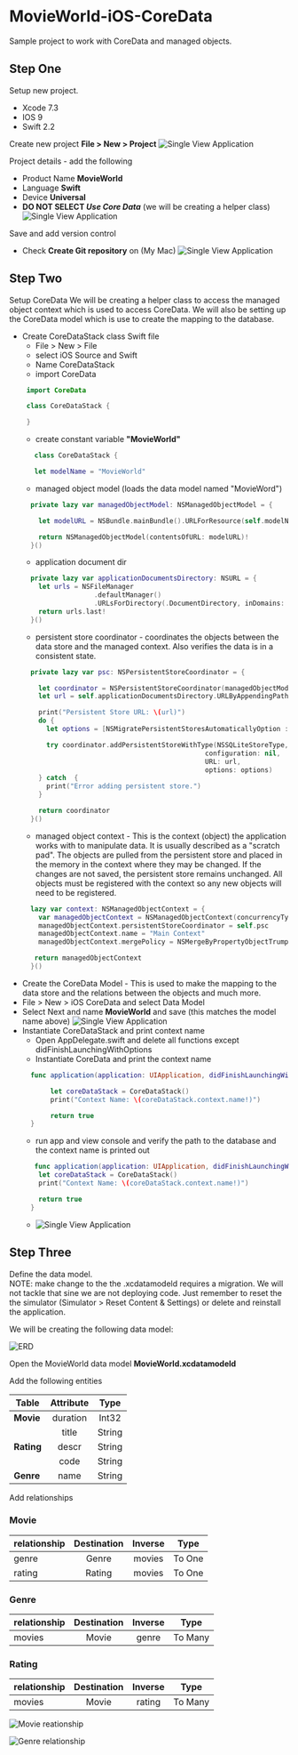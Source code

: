 # MovieWorld-iOS-CoreData

Sample project to work with CoreData and managed objects.

## Step One
Setup new project.
 * Xcode 7.3
 * IOS 9
 * Swift 2.2


 Create new project  **File > New > Project**
 ![Single View Application](https://github.com/tbone21w/MovieWorld-iOS-CoreData/raw/master/resources/singleview_app.png "Single View Application")


 Project details - add the following
  * Product Name **MovieWorld**
  * Language **Swift**
  * Device **Universal**
  *  **DO NOT SELECT _Use Core Data_** (we will be creating a helper class)
 ![Single View Application](https://github.com/tbone21w/MovieWorld-iOS-CoreData/raw/master/resources/project_details.png "Project Details")

 Save and add version control
  * Check **Create Git repository** on (My Mac)
 ![Single View Application](https://github.com/tbone21w/MovieWorld-iOS-CoreData/raw/master/resources/version_control.png "Version Control")

## Step Two
Setup CoreData
We will be creating a helper class to access the managed object context which is used to access CoreData. We will also be setting up the CoreData model which is use to create the mapping to the database.

 * Create CoreDataStack class Swift file
   * File > New > File
   * select iOS Source and Swift
   * Name CoreDataStack
   * import CoreData
   ```swift
    import CoreData

    class CoreDataStack {

    }
   ```
   * create constant variable **"MovieWorld"**
   ```swift
      class CoreDataStack {

      let modelName = "MovieWorld"
   ```
   * managed object model  (loads the data model named "MovieWord")
   ```swift
     private lazy var managedObjectModel: NSManagedObjectModel = {

       let modelURL = NSBundle.mainBundle().URLForResource(self.modelName, withExtension: "momd")!

       return NSManagedObjectModel(contentsOfURL: modelURL)!
     }()
   ```
   * application document dir
   ```swift
     private lazy var applicationDocumentsDirectory: NSURL = {
       let urls = NSFileManager
                     .defaultManager()
                     .URLsForDirectory(.DocumentDirectory, inDomains: .UserDomainMask)
       return urls.last!
     }()
   ```
   * persistent store coordinator - coordinates the objects between the data store and the managed context.  Also verifies the data is in a consistent state.
   ```swift
     private lazy var psc: NSPersistentStoreCoordinator = {

       let coordinator = NSPersistentStoreCoordinator(managedObjectModel: self.managedObjectModel)
       let url = self.applicationDocumentsDirectory.URLByAppendingPathComponent(self.modelName)

       print("Persistent Store URL: \(url)")
       do {
         let options = [NSMigratePersistentStoresAutomaticallyOption : true]

         try coordinator.addPersistentStoreWithType(NSSQLiteStoreType,
                                                 configuration: nil,
                                                 URL: url,
                                                 options: options)
       } catch  {
         print("Error adding persistent store.")
       }

       return coordinator
     }()
   ```
   * managed object context - This is the context (object) the application works with to manipulate data.  It is usually described as a "scratch pad".  The objects are pulled from the persistent store and placed in the memory in the context where they may be changed.  If the changes are not saved, the persistent store remains unchanged. All objects must be registered with the context so any new objects will need to be registered.
   ```swift
     lazy var context: NSManagedObjectContext = {
       var managedObjectContext = NSManagedObjectContext(concurrencyType: .MainQueueConcurrencyType)
       managedObjectContext.persistentStoreCoordinator = self.psc
       managedObjectContext.name = "Main Context"
       managedObjectContext.mergePolicy = NSMergeByPropertyObjectTrumpMergePolicy

      return managedObjectContext
     }()
   ```
 * Create the CoreData Model - This is used to make the mapping to the data store and the relations between the objects and much more.
  * File > New > iOS CoreData and select Data Model
  * Select Next and name **MovieWorld** and save  (this matches the model name above)
   ![Single View Application](https://github.com/tbone21w/MovieWorld-iOS-CoreData/raw/master/resources/new_datamodel.png "New Data Model")
 * Instantiate CoreDataStack and print context name
   * Open AppDelegate.swift and delete all functions except didFinishLaunchingWithOptions
   * Instantiate CoreData and print the context name
   ```swift
     func application(application: UIApplication, didFinishLaunchingWithOptions launchOptions: [NSObject: AnyObject]?) -> Bool {

          let coreDataStack = CoreDataStack()
          print("Context Name: \(coreDataStack.context.name!)")

          return true
     }
   ```
   * run app and view console and verify the path to the database and the context name is printed out
   ```swift
      func application(application: UIApplication, didFinishLaunchingWithOptions launchOptions: [NSObject: AnyObject]?) -> Bool {
       let coreDataStack = CoreDataStack()
       print("Context Name: \(coreDataStack.context.name!)")

       return true
     }
   ```
   * ![Single View Application](https://github.com/tbone21w/MovieWorld-iOS-CoreData/raw/master/resources/console_step_2.png "Console")

## Step Three
Define the data model.  
NOTE: make change to the the .xcdatamodeld requires a migration.  We will not tackle that sine we are not deploying code.  Just remember to reset the the simulator (Simulator > Reset Content & Settings) or delete and reinstall the application.

We will be creating the following data model:

![ERD](https://github.com/tbone21w/MovieWorld-iOS-CoreData/raw/master/resources/erd.png "ERD")

Open the MovieWorld data model **MovieWorld.xcdatamodeld**

Add the following entities

| Table   |      Attribute      |  Type |
|----------|:-------------:|:------:|
| **Movie** |  duration | Int32 |
|       |  title | String |
| **Rating** |  descr | String |
|       |  code | String |
| **Genre** |  name | String |

Add relationships

### Movie

| relationship | Destination | Inverse | Type |
|----------|:-------------:|:------:|:------:|
| genre |  Genre | movies | To One |
| rating |  Rating | movies | To One |

### Genre

| relationship | Destination | Inverse | Type |
|----------|:-------------:|:------:|:------:|
| movies |  Movie | genre | To Many |

### Rating

| relationship | Destination | Inverse | Type |
|----------|:-------------:|:------:|:------:|
| movies |  Movie | rating | To Many |

 ![Movie reationship ](https://github.com/tbone21w/MovieWorld-iOS-CoreData/raw/master/resources/movie_model_step_3.png "Movie relationship")

  ![Genre relationship](https://github.com/tbone21w/MovieWorld-iOS-CoreData/raw/master/resources/genre_model_step_3.png "Genre relationship")
